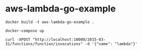 # aws-lambda-go-example

```
docker build -t aws-lambda-go-example .
```

```
docker-compose up
```

```
curl -XPOST "http://localhost:10000/2015-03-31/functions/function/invocations" -d '{"name": "lambda"}' 
```